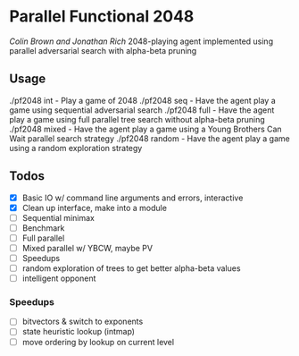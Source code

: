 # Parallel Functional 2048
*Colin Brown and Jonathan Rich*
2048-playing agent implemented using parallel adversarial search with alpha-beta pruning

## Usage
./pf2048 int - Play a game of 2048
./pf2048 seq - Have the agent play a game using sequential adversarial search
./pf2048 full - Have the agent play a game using full parallel tree search without alpha-beta pruning
./pf2048 mixed - Have the agent play a game using a Young Brothers Can Wait parallel search strategy
./pf2048 random - Have the agent play a game using a random exploration strategy


## Todos
- [x] Basic IO w/ command line arguments and errors, interactive
- [x] Clean up interface, make into a module
- [ ] Sequential minimax
- [ ] Benchmark
- [ ] Full parallel
- [ ] Mixed parallel w/ YBCW, maybe PV
- [ ] Speedups
- [ ] random exploration of trees to get better alpha-beta values
- [ ] intelligent opponent

### Speedups
- [ ] bitvectors & switch to exponents
- [ ] state heuristic lookup (intmap)
- [ ] move ordering by lookup on current level